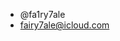 - @fa1ry7ale
- fairy7ale@icloud.com

<!---
fa1ry7ale/fa1ry7ale is a ✨ special ✨ repository because its `README.md` (this file) appears on your GitHub profile.
You can click the Preview link to take a look at your changes.
--->
